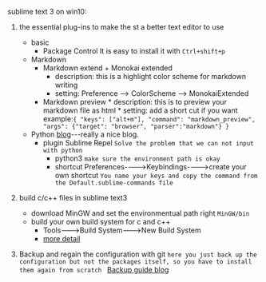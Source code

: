 sublime text 3 on win10:

1. the essential plug-ins to make the st a better text editor to use
	+ basic
		- Package Control
		It is easy to install it with `Ctrl+shift+p`
	+ Markdown
		- Markdown extend + Monokai extended
			* description: this is  a highlight color scheme for markdown writing
			* setting: Preference --> ColorScheme --> MonokaiExtended
		- Markdown preview
	    		* description: this is to preview your markdown file as html
	    		* setting: add a short cut if you want
	    			example:`{ "keys": ["alt+m"], "command": "markdown_preview", "args": {"target": "browser", "parser":"markdown"} }`
	+ Python
	[blog][]---really a nice blog.
		-  plugin Sublime Repel
			`Solve the problem that we can not input with python`
			*  python3
				`make sure the environment path is okay`
			* shortcut
				Preferences---->Keybindings---->create your own shortcut
				`You name your keys and copy the command from the Default.sublime-commands file`
3. build c/c++ files in sublime text3
	+ download MinGW and set the environmentual path right `MinGW/bin`
	+ build your own build system for c and c++
		- Tools--->Build System--->New Build System
		-  [more detail][]


4. Backup and  regain the configuration with git
`here you just back up the configuration but not the packages itself, so you have to install them again from scratch `
[Backup guide blog][]




[blog]:http://www.cnblogs.com/unflynaomi/p/5704293.html
[Backup guide blog]:http://zuyunfei.com/2015/05/21/backup-sublime-settings/
[more detail]:http://blog.163.com/liping_xy/blog/static/212537308201511271123917/
